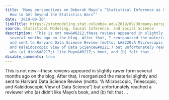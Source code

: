 ```yaml
---
title: 'Many perspectives on Deborah Mayo’s “Statistical Inference as Severe Testing:
  How to Get Beyond the Statistics Wars”'
date: '2019-09-30'
linkTitle: https://statmodeling.stat.columbia.edu/2019/09/30/many-perspectives-on-deborah-mayos-statistical-inference-as-severe-testing-how-to-get-beyond-the-statistics-wars/
source: Statistical Modeling, Causal Inference, and Social Science
description: 'This is not new&#8212;these reviews appeared in slightly rawer form
  several months ago on the blog. After that, I reorganized the material slightly
  and sent to Harvard Data Science Review (motto: &#8220;A Microscopic, Telescopic,
  and Kaleidoscopic View of Data Science&#8221;) but unfortunately reached a reviewer
  who (a) didn&#8217;t like Mayo&#8217;s book, and (b) felt that ...'
disable_comments: true
---
```

This is not new&#8212;these reviews appeared in slightly rawer form several months ago on the blog. After that, I reorganized the material slightly and sent to Harvard Data Science Review (motto: &#8220;A Microscopic, Telescopic, and Kaleidoscopic View of Data Science&#8221;) but unfortunately reached a reviewer who (a) didn&#8217;t like Mayo&#8217;s book, and (b) felt that ...